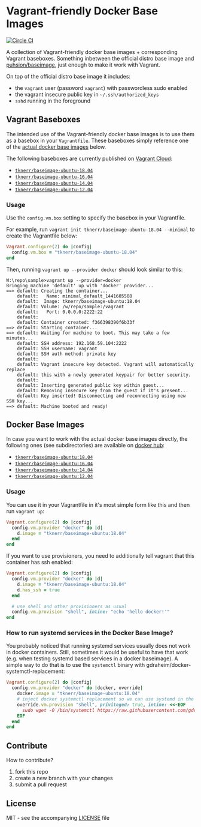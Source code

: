 # Vagrant-friendly Docker Base Images

[![Circle CI](https://circleci.com/gh/tknerr/vagrant-docker-baseimages/tree/master.svg?style=shield)](https://circleci.com/gh/tknerr/vagrant-docker-baseimages/tree/master)

A collection of Vagrant-friendly docker base images + corresponding Vagrant baseboxes. Something inbetween the
official distro base image and [puhsion/baseimage](https://phusion.github.io/baseimage-docker/),
just enough to make it work with Vagrant.

On top of the official distro base image it includes:

 * the `vagrant` user (password `vagrant`) with passwordless sudo enabled
 * the vagrant insecure public key in `~/.ssh/authorized_keys`
 * `sshd` running in the foreground


## Vagrant Baseboxes

The intended use of the Vagrant-friendly docker base images is to use them as a basebox in your `Vagrantfile`. These baseboxes simply reference one of the [actual docker base images](https://github.com/tknerr/vagrant-docker-baseimages#docker-base-images) below.

The following baseboxes are currently published on [Vagrant Cloud](https://app.vagrantup.com/boxes/search):

 * [`tknerr/baseimage-ubuntu-18.04`](https://app.vagrantup.com/tknerr/boxes/baseimage-ubuntu-18.04)
 * [`tknerr/baseimage-ubuntu-16.04`](https://app.vagrantup.com/tknerr/boxes/baseimage-ubuntu-16.04)
 * [`tknerr/baseimage-ubuntu-14.04`](https://app.vagrantup.com/tknerr/boxes/baseimage-ubuntu-14.04)
 * [`tknerr/baseimage-ubuntu-12.04`](https://app.vagrantup.com/tknerr/boxes/baseimage-ubuntu-12.04)

### Usage

Use the `config.vm.box` setting to specify the basebox in your Vagrantfile.

For example, run `vagrant init tknerr/baseimage-ubuntu-18.04 --minimal` to create the Vagrantfile below:
```ruby
Vagrant.configure(2) do |config|
  config.vm.box = "tknerr/baseimage-ubuntu-18.04"
end
```

Then, running `vagrant up --provider docker` should look similar to this:
```
W:\repo\sample>vagrant up --provider=docker
Bringing machine 'default' up with 'docker' provider...
==> default: Creating the container...
    default:   Name: minimal_default_1441605508
    default:  Image: tknerr/baseimage-ubuntu:18.04
    default: Volume: /w/repo/sample:/vagrant
    default:   Port: 0.0.0.0:2222:22
    default:
    default: Container created: f366398390f6b33f
==> default: Starting container...
==> default: Waiting for machine to boot. This may take a few minutes...
    default: SSH address: 192.168.59.104:2222
    default: SSH username: vagrant
    default: SSH auth method: private key
    default:
    default: Vagrant insecure key detected. Vagrant will automatically replace
    default: this with a newly generated keypair for better security.
    default:
    default: Inserting generated public key within guest...
    default: Removing insecure key from the guest if it's present...
    default: Key inserted! Disconnecting and reconnecting using new SSH key...
==> default: Machine booted and ready!
```

## Docker Base Images

In case you want to work with the actual docker base images directly, the following ones (see subdirectories) are available on [docker hub](https://registry.hub.docker.com):

 * [`tknerr/baseimage-ubuntu:18.04`](https://hub.docker.com/r/tknerr/baseimage-ubuntu/tags/)
 * [`tknerr/baseimage-ubuntu:16.04`](https://hub.docker.com/r/tknerr/baseimage-ubuntu/tags/)
 * [`tknerr/baseimage-ubuntu:14.04`](https://hub.docker.com/r/tknerr/baseimage-ubuntu/tags/)
 * [`tknerr/baseimage-ubuntu:12.04`](https://hub.docker.com/r/tknerr/baseimage-ubuntu/tags/)

### Usage

You can use it in your Vagrantfile in it's most simple form like this and then
run `vagrant up`:
```ruby
Vagrant.configure(2) do |config|
  config.vm.provider "docker" do |d|
    d.image = "tknerr/baseimage-ubuntu:18.04"
  end
end
```

If you want to use provisioners, you need to additionally tell vagrant that
this container has ssh enabled:
```ruby
Vagrant.configure(2) do |config|
  config.vm.provider "docker" do |d|
    d.image = "tknerr/baseimage-ubuntu:18.04"
    d.has_ssh = true
  end

  # use shell and other provisioners as usual
  config.vm.provision "shell", inline: "echo 'hello docker!'"
end
```

### How to run systemd services in the Docker Base Image?

You probably noticed that running systemd services usually does not work in docker containers. Still, sometimes it would be useful to have that work (e.g. when testing systemd based services in a docker baseimage). A simple way to do that is to use the `systemctl` binary with gdraheim/docker-systemctl-replacement:

```ruby
Vagrant.configure(2) do |config|
  config.vm.provider "docker" do |docker, override|
    docker.image = "tknerr/baseimage-ubuntu:18.04"
    # inject docker systemctl replacement so we can use systemd in the docker container
    override.vm.provision "shell", privileged: true, inline: <<-EOF
      sudo wget -O /bin/systemctl https://raw.githubusercontent.com/gdraheim/docker-systemctl-replacement/master/files/docker/systemctl.py
    EOF
  end
end
```


## Contribute

How to contribute?

 1. fork this repo
 2. create a new branch with your changes
 3. submit a pull request

## License

MIT - see the accompanying [LICENSE](https://github.com/tknerr/vagrant-docker-baseimages/blob/master/LICENSE) file
